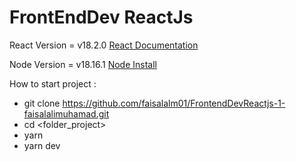 # FrontEndDev ReactJs

React Version = v18.2.0 [React Documentation](https://legacy.reactjs.org/docs/create-a-new-react-app.html)

Node Version = v18.16.1 [Node Install](https://nodejs.org/en)

How to start project :

- git clone https://github.com/faisalalm01/FrontendDevReactjs-1-faisalalimuhamad.git
- cd <folder_project>
- yarn
- yarn dev

    

